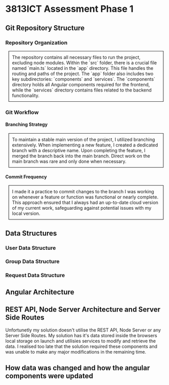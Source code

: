 # 3813ICT Assessment Phase 1

## Git Repository Structure

### Repository Organization

<div style="border: 1px solid #000; padding: 10px; margin: 10px;">
  The repository contains all necessary files to run the project, excluding node modules. Within the `src` folder, there is a crucial file named `main.ts` located in the `app` directory. This file handles the routing and paths of the project. The `app` folder also includes two key subdirectories: `components` and `services`. The `components` directory holds all Angular components required for the frontend, while the `services` directory contains files related to the backend functionality.
</div>

### Git Workflow

#### Branching Strategy

<div style="border: 1px solid #000; padding: 10px; margin: 10px;">
  To maintain a stable main version of the project, I utilized branching extensively. When implementing a new feature, I created a dedicated branch with a descriptive name. Upon completing the feature, I merged the branch back into the main branch. Direct work on the main branch was rare and only done when necessary.
</div>

#### Commit Frequency

<div style="border: 1px solid #000; padding: 10px; margin: 10px;">
  I made it a practice to commit changes to the branch I was working on whenever a feature or function was functional or nearly complete. This approach ensured that I always had an up-to-date cloud version of my current work, safeguarding against potential issues with my local version.
</div>



## Data Structures
### User Data Structure


### Group Data Structure


### Request Data Structure

## Angular Architecture


## REST API, Node Server Architecture and Server Side Routes
Unfortunetly my solution doesn't utilise the REST API, Node Server or any Server Side Routes. My solution has it's data stored inside the browsers local storage on launch and utilisies services to modify and retrieve the data. I realised too late that the solution required these components and was unable to make any major modifications in the remaining time.

## How data was changed and how the angular components were updated
